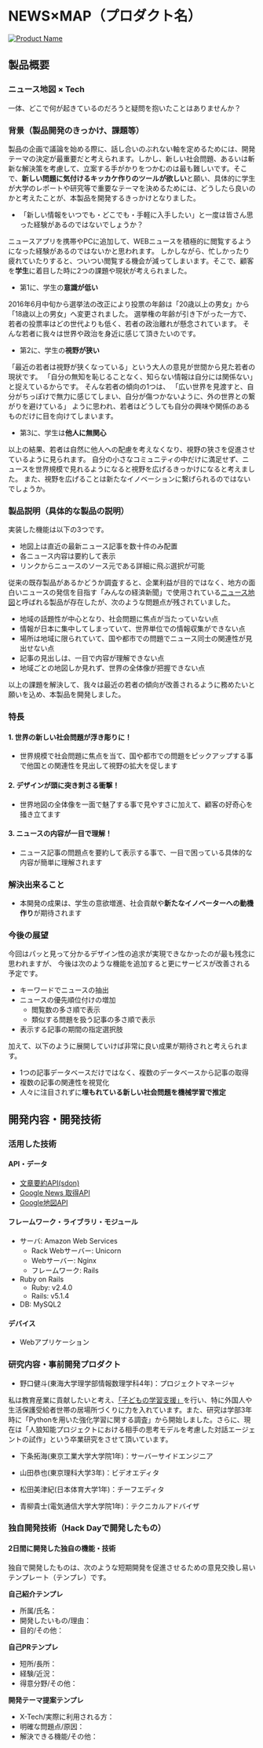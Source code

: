 # NEWS×MAP（プロダクト名）

[![Product Name](image.png)](https://youtu.be/-dl1l4dqURc)

## 製品概要
### ニュース地図 × Tech
一体、どこで何が起きているのだろうと疑問を抱いたことはありませんか？

### 背景（製品開発のきっかけ、課題等）

製品の企画で議論を始める際に、話し合いのぶれない軸を定めるためには、開発テーマの決定が最重要だと考えられます。しかし、新しい社会問題、あるいは斬新な解決策を考慮して、立案する手がかりをつかむのは最も難しいです。そこで、**新しい問題に気付けるキッカケ作りのツールが欲しい**と願い、具体的に学生が大学のレポートや研究等で重要なテーマを決めるためには、どうしたら良いのかと考えたことが、本製品を開発するきっかけとなりました。

* 「新しい情報をいつでも・どこでも・手軽に入手したい」と一度は皆さん思った経験があるのではないでしょうか？

ニュースアプリを携帯やPCに追加して、WEBニュースを積極的に閲覧するようになった経験があるのではないかと思われます。
しかしながら、忙しかったり疲れていたりすると、ついつい閲覧する機会が減ってしまいます。そこで、顧客を**学生**に着目した時に2つの課題や現状が考えられました。

* 第1に、学生の**意識が低い**
  
2016年6月中旬から選挙法の改正により投票の年齢は「20歳以上の男女」から「18歳以上の男女」へ変更されました。
選挙権の年齢が引き下がった一方で、若者の投票率はどの世代よりも低く、若者の政治離れが懸念されています。
そんな若者に我々は世界や政治を身近に感じて頂きたいのです。
  
* 第2に、学生の**視野が狭い**

「最近の若者は視野が狭くなっている」という大人の意見が世間から見た若者の現状です。
「自分の無知を恥じることなく、知らない情報は自分には関係ない」と捉えているからです。
そんな若者の傾向の1つは、
「広い世界を見渡すと、自分がちっぽけで無力に感じてしまい、自分が傷つかないように、外の世界との繋がりを避けている」
ように思われ、若者はどうしても自分の興味や関係のあるものだけに目を向けてしまいます。

* 第3に、学生は**他人に無関心**

以上の結果、若者は自然に他人への配慮を考えなくなり、視野の狭さを促進させているように見られます。
自分の小さなコミュニティの中だけに満足せず、ニュースを世界規模で見れるようになると視野を広げるきっかけになると考えました。
また、視野を広げることは新たなイノベーションに繋げられるのではないでしょうか。

### 製品説明（具体的な製品の説明）

実装した機能は以下の3つです。

* 地図上は直近の最新ニュース記事を数十件のみ配置
* 各ニュース内容は要約して表示
* リンクからニュースのソース元である詳細に飛ぶ選択が可能

従来の既存製品があるかどうか調査すると、企業利益が目的ではなく、地方の面白いニュースの発信を目指す「みんなの経済新聞」で使用されている[ニュース地図](https://minkei.net/map.html)と呼ばれる製品が存在したが、次のような問題点が残されていました。

* 地域の話題性が中心となり、社会問題に焦点が当たっていない点
* 情報が日本に集中してしまっていて、世界単位での情報収集ができない点
* 場所は地域に限られていて、国や都市での問題でニュース同士の関連性が見出せない点
* 記事の見出しは、一目で内容が理解できない点
* 地域ごとの地図しか見れず、世界の全体像が把握できない点

以上の課題を解決して、我々は最近の若者の傾向が改善されるように務めたいと願いを込め、本製品を開発しました。

### 特長

#### 1. 世界の新しい社会問題が浮き彫りに！
* 世界規模で社会問題に焦点を当て、国や都市での問題をピックアップする事で他国との関連性を見出して視野の拡大を促します

#### 2. デザインが頭に突き刺さる衝撃！
* 世界地図の全体像を一面で魅了する事で見やすさに加えて、顧客の好奇心を掻き立てます

#### 3. ニュースの内容が一目で理解！
* ニュース記事の問題点を要約して表示する事で、一目で困っている具体的な内容が簡単に理解されます

### 解決出来ること
* 本開発の成果は、学生の意欲増進、社会貢献や**新たなイノベーターへの動機作り**が期待されます

### 今後の展望
今回はパッと見って分かるデザイン性の追求が実現できなかったのが最も残念に思われますが、
今後は次のような機能を追加すると更にサービスが改善される予定です。
* キーワードでニュースの抽出
* ニュースの優先順位付けの増加
  * 閲覧数の多さ順で表示
  * 類似する問題を扱う記事の多さ順で表示
* 表示する記事の期間の指定選択肢

加えて、以下のように展開していけば非常に良い成果が期待されと考えられます。
* 1つの記事データベースだけではなく、複数のデータベースから記事の取得
* 複数の記事の関連性を視覚化
* 人々に注目されずに**埋もれている新しい社会問題を機械学習で推定**

## 開発内容・開発技術
### 活用した技術
#### API・データ
* [文章要約API(sdon)](http://www.47news.jp/cgi-bin/ra/editor/editor.cgi)
* [Google News 取得API](http://tomehachi.sakura.ne.jp/blog/archives/486)
* [Google地図API](https://developers.google.com/maps/?hl=ja)

#### フレームワーク・ライブラリ・モジュール
* サーバ: Amazon Web Services
  * Rack Webサーバー: Unicorn
  * Webサーバー: Nginx
  * フレームワーク: Rails
* Ruby on Rails
  * Ruby: v2.4.0
  * Rails: v5.1.4
* DB: MySQL2

#### デバイス
* Webアプリケーション

### 研究内容・事前開発プロダクト

* 野口健斗(東海大学理学部情報数理学科4年)：プロジェクトマネージャ

私は教育産業に貢献したいと考え、[「子どもの学習支援」](http://www.city.hadano.kanagawa.jp/www/contents/1001000002773/index.html)を行い、特に外国人や生活保護受給者世帯の居場所づくりに力を入れています。また、研究は学部3年時に「Pythonを用いた強化学習に関する調査」から開始しました。さらに、現在は「人狼知能プロジェクトにおける相手の思考モデルを考慮した対話エージェントの試作」という卒業研究をさせて頂いています。

* 下条拓海(東京工業大学大学院1年)：サーバーサイドエンジニア



* 山田恭也(東京理科大学3年)：ビデオエディタ



* 松田美津紀(日本体育大学1年)：チーフエディタ



* 青柳貴士(電気通信大学大学院1年)：テクニカルアドバイザ



### 独自開発技術（Hack Dayで開発したもの）
#### 2日間に開発した独自の機能・技術
独自で開発したものは、次のような短期開発を促進させるための意見交換し易いテンプレート（テンプレ）です。

**自己紹介テンプレ**
* 所属/氏名：
* 開発したいもの/理由：
* 目的/その他：

**自己PRテンプレ**
* 短所/長所：
* 経験/近況：
* 得意分野/その他：

**開発テーマ提案テンプレ**
* X-Tech/実際に利用される方：
* 明確な問題点/原因：
* 解決できる機能/その他：



